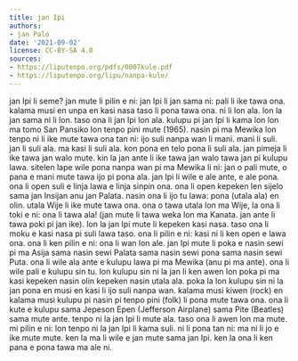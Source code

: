 ```yaml
---
title: jan Ipi
authors:
- jan Palo
date: '2021-09-02'
license: CC-BY-SA 4.0
sources:
- https://liputenpo.org/pdfs/0007kule.pdf
- https://liputenpo.org/lipu/nanpa-kule/
---
```


jan Ipi li seme? jan mute li pilin e ni: jan Ipi li jan sama ni: pali li ike tawa ona. kalama musi en unpa en kasi nasa taso li pona tawa ona. ni li lon ala. lon la jan sama ni li lon. taso ona li jan Ipi lon ala. kulupu pi jan Ipi li kama lon lon ma tomo San Pansiko lon tenpo pini mute (1965). nasin pi ma Mewika lon tenpo ni li ike mute tawa ona tan ni: ijo suli nanpa wan li mani. mani li suli. jan li suli ala. ma kasi li suli ala. kon pona en telo pona li suli ala. jan pimeja li ike tawa jan walo mute. kin la jan ante li ike tawa jan walo tawa jan pi kulupu lawa. sitelen lape wile pona nanpa wan pi ma Mewika li ni: jan o pali mute, o pana e mani mute tawa ijo pi pona ala. jan Ipi li wile e ale ante, e ale pona. ona li open suli e linja lawa e linja sinpin ona. ona li open kepeken len sijelo sama jan Insijan anu jan Palata. nasin ona li ijo tu lawa: pona (utala ala) en olin. utala Wije li ike mute tawa ona. ona o tawa utala lon ma Wije, la ona li toki e ni: ona li tawa ala! (jan mute li tawa weka lon ma Kanata. jan ante li tawa poki pi jan ike). lon la jan Ipi mute li kepeken kasi nasa. taso ona li moku e kasi nasa pi suli lawa taso. ona li pilin e ni: kasi ni li ken open e lawa ona. ona li ken pilin e ni: ona li wan lon ale. jan Ipi mute li poka e nasin sewi pi ma Asija sama nasin sewi Palata sama nasin sewi pona sama nasin sewi Puta. ona li wile ala ante e kulupu lawa pi ma Mewika (anu pi ma ante). ona li wile pali e kulupu sin tu. lon kulupu sin ni la jan li ken awen lon poka pi ma kasi kepeken nasin olin kepeken nasin utala ala. poka la lon kulupu sin ni la jan pona en musi en kasi li ijo suli nanpa wan. kalama musi kiwen (rock) en kalama musi kulupu pi nasin pi tenpo pini (folk) li pona mute tawa ona. ona li kute e kulupu sama Jepeson Epen (Jefferson Airplane) sama Pite (Beatles) sama mute ante. tenpo ni la jan Ipi li mute ala. taso ona li awen lon ma mute. mi pilin e ni: lon tenpo ni la jan Ipi li kama suli. ni li pona tan ni: ma ni li jo e ike mute mute. ken la ma li wile e jan mute sama jan Ipi. ken la ona li ken pana e pona tawa ma ale ni.